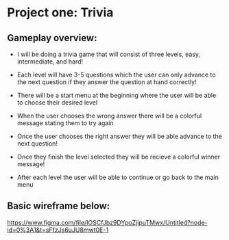 # Project one: Trivia
## Gameplay overview:

- I will be doing a trivia game that will consist of three levels, easy, intermediate, and hard!

- Each level will have 3-5 questions which the user can only advance to the next question if they answer the question at hand correctly!

- There will be a start menu at the beginning where the user will be able to choose their desired level 

- When the user chooses the wrong answer there will be a colorful message stating them to try again

- Once the user chooses the right answer they will be able advance to the next question!

- Once they finish the level selected they will be recieve a colorful winner message!

- After each level the user will be able to continue or go back to the main menu


## Basic wireframe below:

https://www.figma.com/file/IOSCfJbz9DYpoZjipuTMwx/Untitled?node-id=0%3A1&t=sFfzJs6uJU8mwt0E-1